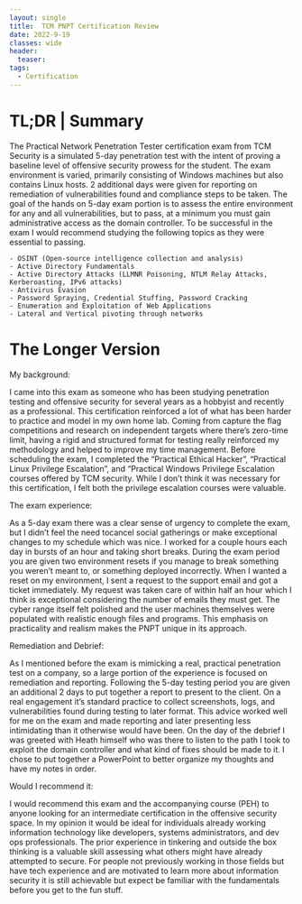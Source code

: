 ```yaml
---
layout: single
title:  TCM PNPT Certification Review
date: 2022-9-19
classes: wide
header:
  teaser: 
tags:
  - Certification
---
```

# TL;DR | Summary 

The Practical Network Penetration Tester certification exam from TCM Security is a simulated 5-day penetration test with the intent of proving a baseline level of offensive security prowess for the student. The exam environment is varied, primarily consisting of Windows machines but also contains Linux hosts. 2 additional days were given for reporting on remediation of vulnerabilities found and compliance steps to be taken. The goal of the hands on 5-day exam portion is to assess the entire environment for any and all vulnerabilities, but to pass, at a minimum you must gain administrative access as the domain controller. To be successful in the exam I would recommend studying the following topics as they were essential to passing.

```
- OSINT (Open-source intelligence collection and analysis)
- Active Directory Fundamentals
- Active Directory Attacks (LLMNR Poisoning, NTLM Relay Attacks, Kerberoasting, IPv6 attacks)
- Antivirus Evasion
- Password Spraying, Credential Stuffing, Password Cracking
- Enumeration and Exploitation of Web Applications
- Lateral and Vertical pivoting through networks
```
# The Longer Version

My background:

I came into this exam as someone who has been studying penetration testing and offensive security for several years as a hobbyist and recently as a professional. This certification reinforced a lot of what has been harder to practice and model in my own home lab. Coming from capture the flag competitions and research on independent targets where there’s zero-time limit, having a rigid and structured format for testing really reinforced my methodology and helped to improve my time management. Before scheduling the exam, I completed the “Practical Ethical Hacker”, “Practical Linux Privilege Escalation”, and “Practical Windows Privilege Escalation courses offered by TCM security. While I don’t think it was necessary for this certification, I felt both the privilege escalation courses were valuable.

The exam experience:

As a 5-day exam there was a clear sense of urgency to complete the exam, but I didn’t feel the need tocancel social gatherings or make exceptional changes to my schedule which was nice. I worked for a couple hours each day in bursts of an hour and taking short breaks. During the exam period you are given two environment resets if you manage to break something you weren’t meant to, or something deployed incorrectly. When I wanted a reset on my environment, I sent a request to the support email and got a ticket immediately. My request was taken care of within half an hour which I think is exceptional considering the number of emails they must get. The cyber range itself felt polished and the user machines themselves were populated with realistic enough files and programs. This emphasis on practicality and realism makes the PNPT unique in its approach.

Remediation and Debrief:

As I mentioned before the exam is mimicking a real, practical penetration test on a company, so a large portion of the experience is focused on remediation and reporting. Following the 5-day testing period you are given an additional 2 days to put together a report to present to the client. On a real engagement it’s standard practice to collect screenshots, logs, and vulnerabilities found during testing to later format. This advice worked well for me on the exam and made reporting and later presenting less intimidating than it otherwise would have been. On the day of the debrief I was greeted with Heath himself who was there to listen to the path I took to exploit the domain controller and what kind of fixes should be made to it. I chose to put together a PowerPoint to better organize my thoughts and have my notes in order.

Would I recommend it:

I would recommend this exam and the accompanying course (PEH) to anyone looking for an intermediate certification in the offensive security space. In my opinion it would be ideal for individuals already working information technology like developers, systems administrators, and dev ops professionals. The prior experience in tinkering and outside the box thinking is a valuable skill assessing what others might have already attempted to secure. For people not previously working in those fields but have tech experience and are motivated to learn more about information security it is still achievable but expect be familiar with the fundamentals before you get to the fun stuff.



